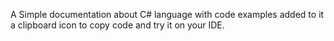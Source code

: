 A Simple documentation about C# language with code examples added to it a clipboard icon to copy code and try it on your IDE. 
